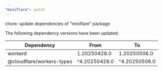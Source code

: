 ```yaml
---
"miniflare": patch
---
```


chore: update dependencies of "miniflare" package

The following dependency versions have been updated:

| Dependency                | From          | To            |
| ------------------------- | ------------- | ------------- |
| workerd                   | 1.20250428.0  | 1.20250506.0  |
| @cloudflare/workers-types | ^4.20250428.0 | ^4.20250506.0 |
